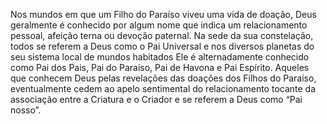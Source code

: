 ﻿Nos mundos em que um Filho do Paraíso viveu uma vida de doação, Deus geralmente é conhecido por algum nome que indica um relacionamento pessoal, afeição terna ou devoção paternal. Na sede da sua constelação, todos se referem a Deus como o Pai Universal e nos diversos planetas do seu sistema local de mundos habitados Ele é alternadamente conhecido como Pai dos Pais, Pai do Paraíso, Pai de Havona e Pai Espírito. Aqueles que conhecem Deus pelas revelações das doações dos Filhos do Paraíso, eventualmente cedem ao apelo sentimental do relacionamento tocante da associação entre a Criatura e o Criador e se referem a Deus como “Pai nosso”.